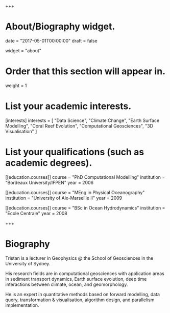 +++
# About/Biography widget.

date = "2017-05-01T00:00:00"
draft = false

widget = "about"

# Order that this section will appear in.
weight = 1

# List your academic interests.
[interests]
  interests = [
    "Data Science",
    "Climate Change",
    "Earth Surface Modelling",
    "Coral Reef Evolution",
    "Computational Geosciences",
    "3D Visualisation"
  ]

# List your qualifications (such as academic degrees).
[[education.courses]]
  course = "PhD Computational Modelling"
  institution = "Bordeaux University/IFPEN"
  year = 2006

[[education.courses]]
  course = "MEng in Physical Oceanography"
  institution = "University of Aix-Marseille II"
  year = 2009

[[education.courses]]
  course = "BSc in Ocean Hydrodynamics"
  institution = "Ecole Centrale"
  year = 2008

+++

# Biography

Tristan is a lecturer in Geophysics @ the School of Geosciences in the University of Sydney.

His research fields are in computational geosciences with application areas in sediment transport dynamics, Earth surface evolution, deep time interactions between climate, ocean, and geomorphology.

He is an expert in quantitative methods based on forward modelling, data query, transformation & visualisation, algorithm design, and parallelism implementation.
